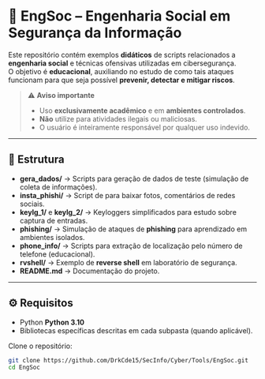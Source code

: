 # 🎯 EngSoc – Engenharia Social em Segurança da Informação

Este repositório contém exemplos **didáticos** de scripts relacionados a **engenharia social** e técnicas ofensivas utilizadas em cibersegurança.  
O objetivo é **educacional**, auxiliando no estudo de como tais ataques funcionam para que seja possível **prevenir, detectar e mitigar riscos**.

> ⚠️ **Aviso importante**
>
> - Uso **exclusivamente acadêmico** e em **ambientes controlados**.  
> - **Não** utilize para atividades ilegais ou maliciosas.  
> - O usuário é inteiramente responsável por qualquer uso indevido.  

---

## 📂 Estrutura

- **gera_dados/** → Scripts para geração de dados de teste (simulação de coleta de informações).  
- **insta_phishi/** → Script de para baixar fotos, comentários de redes sociais.  
- **keylg_1/** e **keylg_2/** → Keyloggers simplificados para estudo sobre captura de entradas.  
- **phishing/** → Simulação de ataques de **phishing** para aprendizado em ambientes isolados.  
- **phone_info/** → Scripts para extração de localização pelo número de telefone (educacional).  
- **rvshell/** → Exemplo de **reverse shell** em laboratório de segurança.  
- **README.md** → Documentação do projeto.  

---

## ⚙️ Requisitos

- Python **Python 3.10**  
- Bibliotecas específicas descritas em cada subpasta (quando aplicável).  

Clone o repositório:
```bash
git clone https://github.com/DrkCde15/SecInfo/Cyber/Tools/EngSoc.git
cd EngSoc
